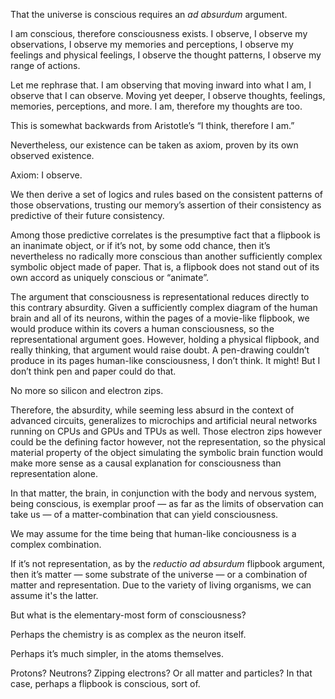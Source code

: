 That the universe is conscious requires an *ad absurdum* argument.

I am conscious, therefore consciousness exists. I observe, I observe my observations, I observe my memories and perceptions, I observe my feelings and physical feelings, I observe the thought patterns, I observe my range of actions.

Let me rephrase that. I am observing that moving inward into what I am, I observe that I can observe. Moving yet deeper, I observe thoughts, feelings, memories, perceptions, and more. I am, therefore my thoughts are too.

This is somewhat backwards from Aristotle’s “I think, therefore I am.”

Nevertheless, our existence can be taken as axiom, proven by its own observed existence.

Axiom: I observe.

We then derive a set of logics and rules based on the consistent patterns of those observations, trusting our memory’s assertion of their consistency as predictive of their future consistency.

Among those predictive correlates is the presumptive fact that a flipbook is an inanimate object, or if it’s not, by some odd chance, then it’s nevertheless no radically more conscious than another sufficiently complex symbolic object made of paper. That is, a flipbook does not stand out of its own accord as uniquely conscious or “animate”. 

The argument that consciousness is representational reduces directly to this contrary absurdity. Given a sufficiently complex diagram of the human brain and all of its neurons, within the pages of a movie-like flipbook, we would produce within its covers a human consciousness, so the representational argument goes. However, holding a physical flipbook, and really thinking, that argument would raise doubt. A pen-drawing couldn’t produce in its pages human-like consciousness, I don’t think. It might! But I don’t think pen and paper could do that.

No more so silicon and electron zips.

Therefore, the absurdity, while seeming less absurd in the context of advanced circuits, generalizes to microchips and artificial neural networks running on CPUs and GPUs and TPUs as well. Those electron zips however could be the defining factor however, not the representation, so the physical material property of the object simulating the symbolic brain function would make more sense as a causal explanation for consciousness than representation alone.

In that matter, the brain, in conjunction with the body and nervous system, being conscious, is exemplar proof — as far as the limits of observation can take us — of a matter-combination that can yield consciousness.

We may assume for the time being that human-like conciousness is a complex combination.

If it’s not representation, as by the *reductio ad absurdum* flipbook argument, then it’s matter — some substrate of the universe — or a combination of matter and representation. Due to the variety of living organisms, we can assume it's the latter.

But what is the elementary-most form of consciousness? 

Perhaps the chemistry is as complex as the neuron itself.

Perhaps it’s much simpler, in the atoms themselves.

Protons? Neutrons? Zipping electrons? Or all matter and particles? In that case, perhaps a flipbook is conscious, sort of.

